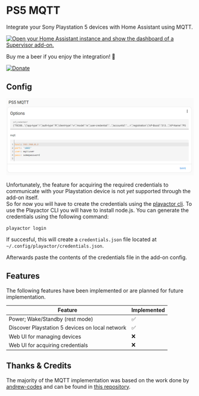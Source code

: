 # PS5 MQTT
Integrate your Sony Playstation 5 devices with Home Assistant using MQTT.

[![Open your Home Assistant instance and show the dashboard of a Supervisor add-on.](https://my.home-assistant.io/badges/supervisor_addon.svg)](https://my.home-assistant.io/redirect/supervisor_addon/?addon=PS5+MQTT&repository_url=https%3A%2F%2Fgithub.com%2FFunkeyFlo%2Fps5-mqtt)

Buy me a beer if you enjoy the integration! 🍺

[![Donate](https://img.shields.io/badge/Donate-PayPal-green.svg)](https://www.paypal.com/donate/?hosted_button_id=VLDJUM2CMHMNG) 

## Config

![example config](.images/config.png)

Unfortunately, the feature for acquiring the required credentials to communicate with your Playstation device is not *yet* supported through the add-on itself.
<br>
So for now you will have to create the credentials using the [playactor cli](https://github.com/dhleong/playactor). To use the Playactor CLI you will have to install node.js. You can generate the credentials using the following command:

```
playactor login
```

If succesful, this will create a `credentials.json` file located at `~/.config/playactor/credentials.json`.

Afterwards paste the contents of the credentials file in the add-on config.

## Features
The following features have been implemented or are planned for future implementation.

| Feature                                         | Implemented |
| ----------------------------------------------- | ----------- |
| Power; Wake/Standby (rest mode)                 | ✅           |
| Discover Playstation 5 devices on local network | ✅           |
| Web UI for managing devices                     | ❌           |
| Web UI for acquiring credentials                | ❌           |

## Thanks & Credits
The majority of the MQTT implementation was based on the work done by [andrew-codes](https://github.com/andrew-codes) and can be found in [this repository](https://github.com/andrew-codes/home-automation).
